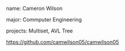 name: Cameron Wilson

major: Commputer Engineering

projects: Multiset, AVL Tree


https://github.com/camwilson05/camwilson05